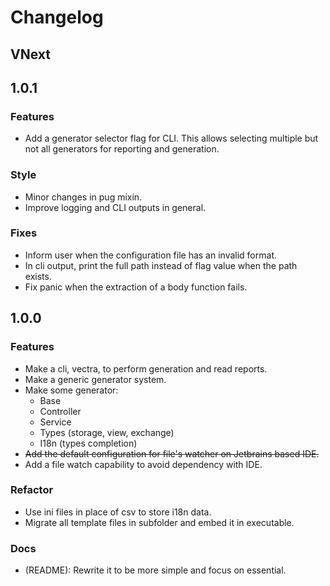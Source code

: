 # Changelog

## VNext

## 1.0.1

### Features

- Add a generator selector flag for CLI. This allows selecting multiple but not all 
  generators for reporting and generation.

### Style

- Minor changes in pug mixin.
- Improve logging and CLI outputs in general.

### Fixes

- Inform user when the configuration file has an invalid format.
- In cli output, print the full path instead of flag value when the path exists.
- Fix panic when the extraction of a body function fails.

## 1.0.0

### Features

- Make a cli, vectra, to perform generation and read reports.
- Make a generic generator system.
- Make some generator:
    - Base
    - Controller
    - Service
    - Types (storage, view, exchange)
    - I18n (types completion)
- ~~Add the default configuration for file's watcher on Jetbrains based IDE.~~
- Add a file watch capability to avoid dependency with IDE.

### Refactor

- Use ini files in place of csv to store i18n data.
- Migrate all template files in subfolder and embed it in executable.

### Docs

- (README): Rewrite it to be more simple and focus on essential.
